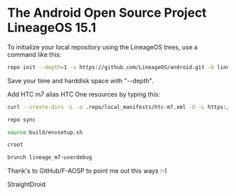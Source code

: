 The Android Open Source Project LineageOS 15.1 
==============================================

To initialize your local repository using the LineageOS trees, use a command like this:
````bash
repo init --depth=1 -u https://github.com/LineageOS/android.git -b lineage-15.1
````
Save your time and harddisk space with "--depth".

Add HTC m7 alias HTC One resources by typing this:
````bash
curl --create-dirs -L -o .repo/local_manifests/htc-m7.xml -O -L https://raw.githubusercontent.com/StraightDroid/android_manifest/lineage-15.1/htc-m7.xml

repo sync

source build/envsetup.sh

croot

brunch lineage_m7-userdebug
````
Thank's to GitHub/F-AOSP to point me out this ways :-)

StraightDroid
